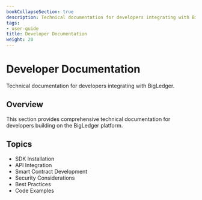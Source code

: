 ```yaml
---
bookCollapseSection: true
description: Technical documentation for developers integrating with BigLedger.
tags:
- user-guide
title: Developer Documentation
weight: 20
---
```


# Developer Documentation

Technical documentation for developers integrating with BigLedger.

## Overview

This section provides comprehensive technical documentation for developers building on the BigLedger platform.

## Topics

- SDK Installation
- API Integration
- Smart Contract Development
- Security Considerations
- Best Practices
- Code Examples